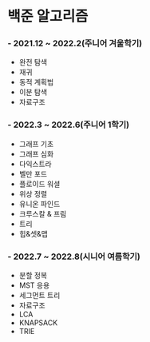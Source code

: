 # 백준 알고리즘

### - 2021.12 ~ 2022.2(주니어 겨울학기)
- 완전 탐색
- 재귀
- 동적 계획법
- 이분 탐색
- 자료구조

### - 2022.3 ~ 2022.6(주니어 1학기)
- 그래프 기초
- 그래프 심화
- 다익스트라
- 벨만 포드
- 플로이드 워셜
- 위상 정렬
- 유니온 파인드
- 크루스칼 & 프림
- 트리
- 힙&셋&맵

### - 2022.7 ~ 2022.8(시니어 여름학기)
- 분할 정복
- MST 응용
- 세그먼트 트리
- 자료구조
- LCA
- KNAPSACK
- TRIE
